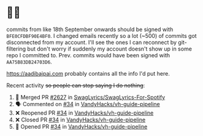 # 👋🏻
<!--
**aadibajpai/aadibajpai** is a ✨ _special_ ✨ repository because its `README.md` (this file) appears on your GitHub profile.
-->
commits from like 18th September onwards should be signed with `BFE0CFDBF90E4BF0`. I changed emails recently so a lot (~500) of commits got disconnected from my account. I'll see the ones I can reconnect by git-filtering but don't worry if suddenly my account doesn't show up in some repo I committed to. Prev. commits would have been signed with `AA75B83DB24703D6`.

https://aadibajpai.com probably contains all the info I'd put here.

Recent activity ~~so people can stop saying I do nothing~~:
<!--START_SECTION:activity-->
1. 🎉 Merged PR [#2627](https://github.com/SwagLyrics/SwagLyrics-For-Spotify/pull/2627) in [SwagLyrics/SwagLyrics-For-Spotify](https://github.com/SwagLyrics/SwagLyrics-For-Spotify)
2. 🗣 Commented on [#34](https://github.com/VandyHacks/vh-guide-pipeline/issues/34) in [VandyHacks/vh-guide-pipeline](https://github.com/VandyHacks/vh-guide-pipeline)
3. ❌ Reopened PR [#34](https://github.com/VandyHacks/vh-guide-pipeline/pull/34) in [VandyHacks/vh-guide-pipeline](https://github.com/VandyHacks/vh-guide-pipeline)
4. ❌ Closed PR [#34](https://github.com/VandyHacks/vh-guide-pipeline/pull/34) in [VandyHacks/vh-guide-pipeline](https://github.com/VandyHacks/vh-guide-pipeline)
5. 💪 Opened PR [#34](https://github.com/VandyHacks/vh-guide-pipeline/pull/34) in [VandyHacks/vh-guide-pipeline](https://github.com/VandyHacks/vh-guide-pipeline)
<!--END_SECTION:activity-->
